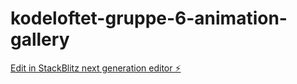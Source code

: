 # kodeloftet-gruppe-6-animation-gallery

[Edit in StackBlitz next generation editor ⚡️](https://stackblitz.com/~/github.com/LarsGJobloop/kodeloftet-gruppe-6-animation-gallery)
